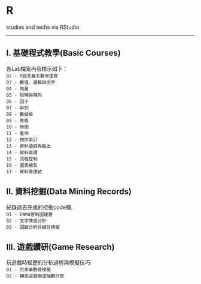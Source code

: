 # R
studies and techs via RStudio
****
## I. 基礎程式教學(Basic Courses)  
各Lab檔案內容標示如下：  
`02 - R語言基本數學運算`  
`03 - 數值、邏輯與文字`  
`04 - 向量`  
`05 - 矩陣與陣列`  
`06 - 因子`  
`07 - 串列`  
`08 - 數據框`  
`09 - 表格`  
`10 - 時間`  
`11 - 套件`  
`12 - 物件索引`  
`13 - 資料讀取與輸出`  
`14 - 資料處理`  
`15 - 流程控制`  
`16 - 圖表繪製`  
`17 - 資料庫連結`  

## II. 資料挖掘(Data Mining Records)  
紀錄過去完成的挖掘code檔:  
`01 - EWMA管制圖建置`  
`02 - 文字情感分析`  
`03 - 回歸分析共線性模擬`

## III. 遊戲鑽研(Game Research)
玩遊戲時經歷的分析過程與模擬技巧:   
`01 - 百家樂數據模擬`  
`02 - 轉蛋遊戲期望抽數計算`  


